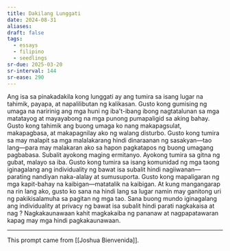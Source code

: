 ```yaml
---
title: Dakilang Lunggati
date: 2024-08-31
aliases: 
draft: false
tags:
  - essays
  - filipino
  - seedlings
sr-due: 2025-03-20
sr-interval: 144
sr-ease: 290
---
```

Ang isa sa pinakadakila kong lunggati ay ang tumira sa isang lugar na tahimik, payapa, at napalilibutan ng kalikasan. Gusto kong gumising ng umaga na naririnig ang mga huni ng iba't-ibang ibong nagtatalunan sa mga matatayog at mayayabong na mga punong pumapaligid sa aking bahay. Gusto kong tahimik ang buong umaga ko nang makapagsulat, makapagbasa, at makapagnilay ako ng walang disturbo. Gusto kong tumira sa may malapit sa mga malalakarang hindi dinaraanan ng sasakyan—tao lang—para may malakaran ako sa hapon pagkatapos ng buong umagang pagbabasa. Subalit ayokong maging ermitanyo. Ayokong tumira sa gitna ng gubat, malayo sa iba. Gusto kong tumira sa isang komunidad ng mga taong iginagalang ang individuality ng bawat isa subalit hindi nagiiwanan—parating nandiyan naka-alalay at sumusuporta. Gusto kong mapaligaran ng mga kapit-bahay na kaibigan—matatalik na kaibigan. At kung mangangarap na rin lang ako, gusto ko sana na hindi lang sa lugar namin may ganitong uri ng pakikisalamuha sa pagitan ng mga tao. Sana buong mundo iginagalang ang individuality at privacy ng bawat isa subalit hindi parati nagkakaisa at nag ? Nagkakaunawaan kahit magkakaiba ng pananaw at nagpapatawaran kapag may mga hindi pagkakaunawaan.

***

This prompt came from [[Joshua Bienvenida]].